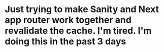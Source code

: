 # Just trying to make Sanity and Next app router work together and revalidate the cache. I'm tired. I'm doing this in the past 3 days
